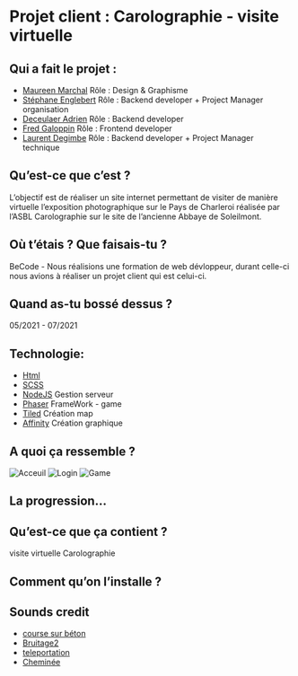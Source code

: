 # Projet client : Carolographie - visite virtuelle

## Qui a fait le projet :

  * [Maureen Marchal](https://github.com/Maureenm41) Rôle : Design & Graphisme 
  * [Stéphane Englebert](https://github.com/stephane-englebert) Rôle : Backend developer + Project Manager organisation 
  * [Deceulaer Adrien](https://github.com/DeceulaerAdrien) Rôle :  Backend developer
  * [Fred Galoppin](https://github.com/fredgaloppin) Rôle : Frontend developer 
  * [Laurent Degimbe](https://github.com/DegimbeLaurent) Rôle : Backend developer + Project Manager technique 

## Qu’est-ce que c’est ? 

  L’objectif est de réaliser un site internet permettant de visiter de manière virtuelle
  l’exposition photographique sur le Pays de Charleroi réalisée par l’ASBL Carolographie sur le
  site de l’ancienne Abbaye de Soleilmont. 

## Où t’étais ? Que faisais-tu ?

  BeCode - Nous réalisions une formation de web dévloppeur, durant celle-ci nous avions à réaliser un projet client qui est celui-ci.

## Quand as-tu bossé dessus ?

 05/2021 - 07/2021
 
## Technologie:

  * [Html]() 
  * [SCSS]() 
  * [NodeJS](https://nodejs.org/en/) Gestion serveur
  * [Phaser](https://phaser.io/) FrameWork - game
  * [Tiled](https://www.mapeditor.org/) Création map
  * [Affinity](https://affinity.serif.com/fr/designer/) Création graphique

## A quoi ça ressemble ? 

  ![Acceuil](https://github.com/DegimbeLaurent/Carolographie-App/blob/main/src/assets/readme/home.PNG)
  ![Login](https://github.com/DegimbeLaurent/Carolographie-App/blob/main/src/assets/readme/login.PNG)
  ![Game](https://github.com/DegimbeLaurent/Carolographie-App/blob/main/src/assets/readme/game.PNG)

## La progression… 

## Qu’est-ce que ça contient ?

  visite virtuelle Carolographie 

## Comment qu’on l’installe ?

## Sounds credit

  * [course sur béton](https://www.sound-fishing.net/bruitages/humain)
  * [Bruitage2](https://www.sound-fishing.net/bruitages/oiseaux-ambiances)
  * [teleportation](https://www.sound-fishing.net/bruitages/toon)
  * [Cheminée](https://www.sound-fishing.net/bruitages/feu)
